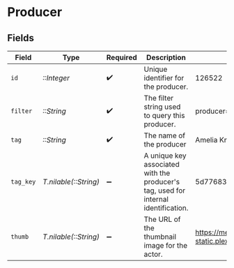 # Producer


## Fields

| Field                                                                              | Type                                                                               | Required                                                                           | Description                                                                        | Example                                                                            |
| ---------------------------------------------------------------------------------- | ---------------------------------------------------------------------------------- | ---------------------------------------------------------------------------------- | ---------------------------------------------------------------------------------- | ---------------------------------------------------------------------------------- |
| `id`                                                                               | *::Integer*                                                                        | :heavy_check_mark:                                                                 | Unique identifier for the producer.                                                | 126522                                                                             |
| `filter`                                                                           | *::String*                                                                         | :heavy_check_mark:                                                                 | The filter string used to query this producer.                                     | producer=126522                                                                    |
| `tag`                                                                              | *::String*                                                                         | :heavy_check_mark:                                                                 | The name of the producer                                                           | Amelia Knapp                                                                       |
| `tag_key`                                                                          | *T.nilable(::String)*                                                              | :heavy_minus_sign:                                                                 | A unique key associated with the producer's tag, used for internal identification. | 5d77683d85719b001f3a535e                                                           |
| `thumb`                                                                            | *T.nilable(::String)*                                                              | :heavy_minus_sign:                                                                 | The URL of the thumbnail image for the actor.                                      | https://metadata-static.plex.tv/7/people/708568fd018d7aa8b1032dcf867747e8.jpg      |